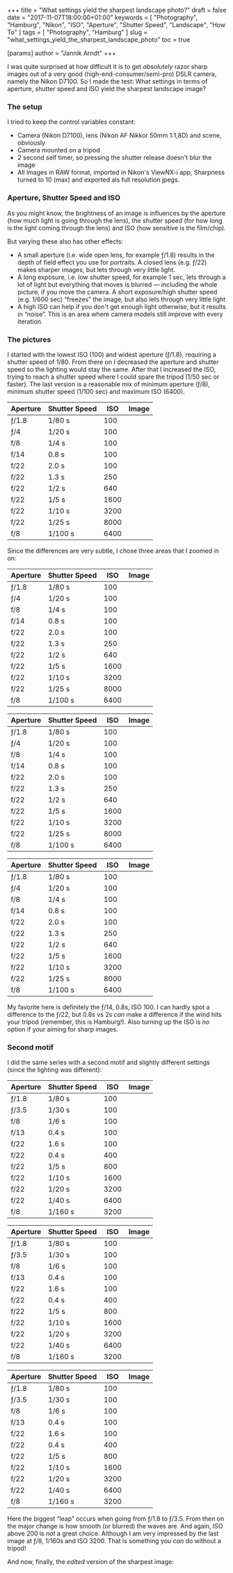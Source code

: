 +++
title = "What settings yield the sharpest landscape photo?"
draft = false
date = "2017-11-07T18:00:00+01:00"
keywords = [ "Photography", "Hamburg", "Nikon", "ISO", "Aperture", "Shutter Speed", "Landscape", "How To" ]
tags = [ "Photography", "Hamburg" ]
slug = "what_settings_yield_the_sharpest_landscape_photo"
toc = true

[params]
  author = "Jannik Arndt"
+++

I was quite surprised at how difficult it is to get _absolutely_ razor sharp images out of a very good (high-end-consumer/semi-pro) DSLR camera, namely the Nikon D7100. So I made the test: What settings in terms of aperture, shutter speed and ISO yield the sharpest landscape image?

<!--more-->

### The setup

I tried to keep the control variables constant:

* Camera (Nikon D7100), lens (Nikon AF Nikkor 50mm 1:1,8D) and scene, obviously
* Camera mounted on a tripod
* 2 second self timer, so pressing the shutter release doesn't blur the image
* All images in RAW format, imported in Nikon's ViewNX-i app, Sharpness turned to 10 (max) and exported als full resolution jpegs.

### Aperture, Shutter Speed and ISO

As you might know, the brightness of an image is influences by the aperture (how much light is going through the lens), the shutter speed (for how long is the light coming through the lens) and ISO (how sensitive is the film/chip).

But varying these also has other effects:

* A small aperture (i.e. wide open lens, for example ƒ/1.8) results in the depth of field effect you use for portraits. A closed lens (e.g. ƒ/22) makes sharper images, but lets through very little light.
* A long exposure, i.e. low shutter speed, for example 1 sec, lets through a lot of light but everything that moves is blurred — including the whole picture, if you move the camera. A short exposure/high shutter speed (e.g. 1/600 sec) “freezes” the image, but also lets through very little light
* A high ISO can help if you don't get enough light otherwise, but it results in “noise”. This is an area where camera models still improve with every iteration.

### The pictures

I started with the lowest ISO (100) and widest aperture (ƒ/1.8), requiring a shutter speed of 1/80. From there on I decreased the aperture and shutter speed so the lighting would stay the same. After that I increased the ISO, trying to reach a shutter speed where I could spare the tripod (1/50 sec or faster). The last version is a reasonable mix of minimum aperture (ƒ/8), minimum shutter speed (1/100 sec) and maximum ISO (6400).

| Aperture | Shutter Speed |  ISO | Image |
| -------- | ------------- | ---- | ----- |
| ƒ/1.8    | 1/80 s        |  100 | <a href="/blog/2017/11/sharpest_photo/DSC_0119.jpg"><img src="/blog/2017/11/sharpest_photo/DSC_0119.jpg" alt=""></a> |
| ƒ/4      | 1/20 s        |  100 | <a href="/blog/2017/11/sharpest_photo/DSC_0122.jpg"><img src="/blog/2017/11/sharpest_photo/DSC_0122.jpg" alt=""></a> |
| f/8      | 1/4 s         |  100 | <a href="/blog/2017/11/sharpest_photo/DSC_0125.jpg"><img src="/blog/2017/11/sharpest_photo/DSC_0125.jpg" alt=""></a> |
| f/14     | 0.8 s         |  100 | <a href="/blog/2017/11/sharpest_photo/DSC_0126.jpg"><img src="/blog/2017/11/sharpest_photo/DSC_0126.jpg" alt=""></a> |
| f/22     | 2.0 s         |  100 | <a href="/blog/2017/11/sharpest_photo/DSC_0130.jpg"><img src="/blog/2017/11/sharpest_photo/DSC_0130.jpg" alt=""></a> |
| f/22     | 1.3 s         |  250 | <a href="/blog/2017/11/sharpest_photo/DSC_0132.jpg"><img src="/blog/2017/11/sharpest_photo/DSC_0132.jpg" alt=""></a> |
| f/22     | 1/2 s         |  640 | <a href="/blog/2017/11/sharpest_photo/DSC_0133.jpg"><img src="/blog/2017/11/sharpest_photo/DSC_0133.jpg" alt=""></a> |
| f/22     | 1/5 s         | 1600 | <a href="/blog/2017/11/sharpest_photo/DSC_0134.jpg"><img src="/blog/2017/11/sharpest_photo/DSC_0134.jpg" alt=""></a> |
| f/22     | 1/10 s        | 3200 | <a href="/blog/2017/11/sharpest_photo/DSC_0136.jpg"><img src="/blog/2017/11/sharpest_photo/DSC_0136.jpg" alt=""></a> |
| f/22     | 1/25 s        | 8000 | <a href="/blog/2017/11/sharpest_photo/DSC_0138.jpg"><img src="/blog/2017/11/sharpest_photo/DSC_0138.jpg" alt=""></a> |
| f/8      | 1/100 s       | 6400 | <a href="/blog/2017/11/sharpest_photo/DSC_0142.jpg"><img src="/blog/2017/11/sharpest_photo/DSC_0142.jpg" alt=""></a> |

Since the differences are very subtle, I chose three areas that I zoomed in on:

| Aperture | Shutter Speed |  ISO | Image |
| -------- | ------------- | ---- | ----- |
| ƒ/1.8    | 1/80 s        |  100 | <a href="/blog/2017/11/sharpest_photo/DSC_0119_cropped_1.jpg"><img src="/blog/2017/11/sharpest_photo/DSC_0119_cropped_1.jpg" alt=""></a> |
| ƒ/4      | 1/20 s        |  100 | <a href="/blog/2017/11/sharpest_photo/DSC_0122_cropped_1.jpg"><img src="/blog/2017/11/sharpest_photo/DSC_0122_cropped_1.jpg" alt=""></a> |
| f/8      | 1/4 s         |  100 | <a href="/blog/2017/11/sharpest_photo/DSC_0125_cropped_1.jpg"><img src="/blog/2017/11/sharpest_photo/DSC_0125_cropped_1.jpg" alt=""></a> |
| f/14     | 0.8 s         |  100 | <a href="/blog/2017/11/sharpest_photo/DSC_0126_cropped_1.jpg"><img src="/blog/2017/11/sharpest_photo/DSC_0126_cropped_1.jpg" alt=""></a> |
| f/22     | 2.0 s         |  100 | <a href="/blog/2017/11/sharpest_photo/DSC_0130_cropped_1.jpg"><img src="/blog/2017/11/sharpest_photo/DSC_0130_cropped_1.jpg" alt=""></a> |
| f/22     | 1.3 s         |  250 | <a href="/blog/2017/11/sharpest_photo/DSC_0132_cropped_1.jpg"><img src="/blog/2017/11/sharpest_photo/DSC_0132_cropped_1.jpg" alt=""></a> |
| f/22     | 1/2 s         |  640 | <a href="/blog/2017/11/sharpest_photo/DSC_0133_cropped_1.jpg"><img src="/blog/2017/11/sharpest_photo/DSC_0133_cropped_1.jpg" alt=""></a> |
| f/22     | 1/5 s         | 1600 | <a href="/blog/2017/11/sharpest_photo/DSC_0134_cropped_1.jpg"><img src="/blog/2017/11/sharpest_photo/DSC_0134_cropped_1.jpg" alt=""></a> |
| f/22     | 1/10 s        | 3200 | <a href="/blog/2017/11/sharpest_photo/DSC_0136_cropped_1.jpg"><img src="/blog/2017/11/sharpest_photo/DSC_0136_cropped_1.jpg" alt=""></a> |
| f/22     | 1/25 s        | 8000 | <a href="/blog/2017/11/sharpest_photo/DSC_0138_cropped_1.jpg"><img src="/blog/2017/11/sharpest_photo/DSC_0138_cropped_1.jpg" alt=""></a> |
| f/8      | 1/100 s       | 6400 | <a href="/blog/2017/11/sharpest_photo/DSC_0142_cropped_1.jpg"><img src="/blog/2017/11/sharpest_photo/DSC_0142_cropped_1.jpg" alt=""></a> |

| Aperture | Shutter Speed |  ISO | Image |
| -------- | ------------- | ---- | ----- |
| ƒ/1.8    | 1/80 s        |  100 | <a href="/blog/2017/11/sharpest_photo/DSC_0119_cropped_2.jpg"><img src="/blog/2017/11/sharpest_photo/DSC_0119_cropped_2.jpg" alt=""></a> |
| ƒ/4      | 1/20 s        |  100 | <a href="/blog/2017/11/sharpest_photo/DSC_0122_cropped_2.jpg"><img src="/blog/2017/11/sharpest_photo/DSC_0122_cropped_2.jpg" alt=""></a> |
| f/8      | 1/4 s         |  100 | <a href="/blog/2017/11/sharpest_photo/DSC_0125_cropped_2.jpg"><img src="/blog/2017/11/sharpest_photo/DSC_0125_cropped_2.jpg" alt=""></a> |
| f/14     | 0.8 s         |  100 | <a href="/blog/2017/11/sharpest_photo/DSC_0126_cropped_2.jpg"><img src="/blog/2017/11/sharpest_photo/DSC_0126_cropped_2.jpg" alt=""></a> |
| f/22     | 2.0 s         |  100 | <a href="/blog/2017/11/sharpest_photo/DSC_0130_cropped_2.jpg"><img src="/blog/2017/11/sharpest_photo/DSC_0130_cropped_2.jpg" alt=""></a> |
| f/22     | 1.3 s         |  250 | <a href="/blog/2017/11/sharpest_photo/DSC_0132_cropped_2.jpg"><img src="/blog/2017/11/sharpest_photo/DSC_0132_cropped_2.jpg" alt=""></a> |
| f/22     | 1/2 s         |  640 | <a href="/blog/2017/11/sharpest_photo/DSC_0133_cropped_2.jpg"><img src="/blog/2017/11/sharpest_photo/DSC_0133_cropped_2.jpg" alt=""></a> |
| f/22     | 1/5 s         | 1600 | <a href="/blog/2017/11/sharpest_photo/DSC_0134_cropped_2.jpg"><img src="/blog/2017/11/sharpest_photo/DSC_0134_cropped_2.jpg" alt=""></a> |
| f/22     | 1/10 s        | 3200 | <a href="/blog/2017/11/sharpest_photo/DSC_0136_cropped_2.jpg"><img src="/blog/2017/11/sharpest_photo/DSC_0136_cropped_2.jpg" alt=""></a> |
| f/22     | 1/25 s        | 8000 | <a href="/blog/2017/11/sharpest_photo/DSC_0138_cropped_2.jpg"><img src="/blog/2017/11/sharpest_photo/DSC_0138_cropped_2.jpg" alt=""></a> |
| f/8      | 1/100 s       | 6400 | <a href="/blog/2017/11/sharpest_photo/DSC_0142_cropped_2.jpg"><img src="/blog/2017/11/sharpest_photo/DSC_0142_cropped_2.jpg" alt=""></a> |

| Aperture | Shutter Speed |  ISO | Image |
| -------- | ------------- | ---- | ----- |
| ƒ/1.8    | 1/80 s        |  100 | <a href="/blog/2017/11/sharpest_photo/DSC_0119_cropped_3.jpg"><img src="/blog/2017/11/sharpest_photo/DSC_0119_cropped_3.jpg" alt=""></a> |
| ƒ/4      | 1/20 s        |  100 | <a href="/blog/2017/11/sharpest_photo/DSC_0122_cropped_3.jpg"><img src="/blog/2017/11/sharpest_photo/DSC_0122_cropped_3.jpg" alt=""></a> |
| f/8      | 1/4 s         |  100 | <a href="/blog/2017/11/sharpest_photo/DSC_0125_cropped_3.jpg"><img src="/blog/2017/11/sharpest_photo/DSC_0125_cropped_3.jpg" alt=""></a> |
| f/14     | 0.8 s         |  100 | <a href="/blog/2017/11/sharpest_photo/DSC_0126_cropped_3.jpg"><img src="/blog/2017/11/sharpest_photo/DSC_0126_cropped_3.jpg" alt=""></a> |
| f/22     | 2.0 s         |  100 | <a href="/blog/2017/11/sharpest_photo/DSC_0130_cropped_3.jpg"><img src="/blog/2017/11/sharpest_photo/DSC_0130_cropped_3.jpg" alt=""></a> |
| f/22     | 1.3 s         |  250 | <a href="/blog/2017/11/sharpest_photo/DSC_0132_cropped_3.jpg"><img src="/blog/2017/11/sharpest_photo/DSC_0132_cropped_3.jpg" alt=""></a> |
| f/22     | 1/2 s         |  640 | <a href="/blog/2017/11/sharpest_photo/DSC_0133_cropped_3.jpg"><img src="/blog/2017/11/sharpest_photo/DSC_0133_cropped_3.jpg" alt=""></a> |
| f/22     | 1/5 s         | 1600 | <a href="/blog/2017/11/sharpest_photo/DSC_0134_cropped_3.jpg"><img src="/blog/2017/11/sharpest_photo/DSC_0134_cropped_3.jpg" alt=""></a> |
| f/22     | 1/10 s        | 3200 | <a href="/blog/2017/11/sharpest_photo/DSC_0136_cropped_3.jpg"><img src="/blog/2017/11/sharpest_photo/DSC_0136_cropped_3.jpg" alt=""></a> |
| f/22     | 1/25 s        | 8000 | <a href="/blog/2017/11/sharpest_photo/DSC_0138_cropped_3.jpg"><img src="/blog/2017/11/sharpest_photo/DSC_0138_cropped_3.jpg" alt=""></a> |
| f/8      | 1/100 s       | 6400 | <a href="/blog/2017/11/sharpest_photo/DSC_0142_cropped_3.jpg"><img src="/blog/2017/11/sharpest_photo/DSC_0142_cropped_3.jpg" alt=""></a> |

My favorite here is definitely the ƒ/14, 0.8s, ISO 100. I can hardly spot a difference to the ƒ/22, but 0.8s vs 2s _can_ make a difference if the wind hits your tripod (remember, this is Hamburg!).
Also turning up the ISO is _no_ option if your aiming for sharp images.

### Second motif

I did the same series with a second motif and slightly different settings (since the lighting was different):

| Aperture | Shutter Speed |  ISO | Image |
| -------- | ------------- | ---- | ----- |
| ƒ/1.8    | 1/80 s        |  100 | <a href="/blog/2017/11/sharpest_photo/DSC_0144.jpg"><img src="/blog/2017/11/sharpest_photo/DSC_0144.jpg" alt=""></a> |
| ƒ/3.5    | 1/30 s        |  100 | <a href="/blog/2017/11/sharpest_photo/DSC_0147.jpg"><img src="/blog/2017/11/sharpest_photo/DSC_0147.jpg" alt=""></a> |
| f/8      | 1/6 s         |  100 | <a href="/blog/2017/11/sharpest_photo/DSC_0149.jpg"><img src="/blog/2017/11/sharpest_photo/DSC_0149.jpg" alt=""></a> |
| f/13     | 0.4 s         |  100 | <a href="/blog/2017/11/sharpest_photo/DSC_0150.jpg"><img src="/blog/2017/11/sharpest_photo/DSC_0150.jpg" alt=""></a> |
| f/22     | 1.6 s         |  100 | <a href="/blog/2017/11/sharpest_photo/DSC_0152.jpg"><img src="/blog/2017/11/sharpest_photo/DSC_0152.jpg" alt=""></a> |
| f/22     | 0.4 s         |  400 | <a href="/blog/2017/11/sharpest_photo/DSC_0154.jpg"><img src="/blog/2017/11/sharpest_photo/DSC_0154.jpg" alt=""></a> |
| f/22     | 1/5 s         |  800 | <a href="/blog/2017/11/sharpest_photo/DSC_0155.jpg"><img src="/blog/2017/11/sharpest_photo/DSC_0155.jpg" alt=""></a> |
| f/22     | 1/10 s        | 1600 | <a href="/blog/2017/11/sharpest_photo/DSC_0156.jpg"><img src="/blog/2017/11/sharpest_photo/DSC_0156.jpg" alt=""></a> |
| f/22     | 1/20 s        | 3200 | <a href="/blog/2017/11/sharpest_photo/DSC_0157.jpg"><img src="/blog/2017/11/sharpest_photo/DSC_0157.jpg" alt=""></a> |
| f/22     | 1/40 s        | 6400 | <a href="/blog/2017/11/sharpest_photo/DSC_0158.jpg"><img src="/blog/2017/11/sharpest_photo/DSC_0158.jpg" alt=""></a> |
| f/8      | 1/160 s       | 3200 | <a href="/blog/2017/11/sharpest_photo/DSC_0162.jpg"><img src="/blog/2017/11/sharpest_photo/DSC_0162.jpg" alt=""></a> |

| Aperture | Shutter Speed |  ISO | Image |
| -------- | ------------- | ---- | ----- |
| ƒ/1.8    | 1/80 s        |  100 | <a href="/blog/2017/11/sharpest_photo/DSC_0144_cropped_1.jpg"><img src="/blog/2017/11/sharpest_photo/DSC_0144_cropped_1.jpg" alt=""></a> |
| ƒ/3.5    | 1/30 s        |  100 | <a href="/blog/2017/11/sharpest_photo/DSC_0147_cropped_1.jpg"><img src="/blog/2017/11/sharpest_photo/DSC_0147_cropped_1.jpg" alt=""></a> |
| f/8      | 1/6 s         |  100 | <a href="/blog/2017/11/sharpest_photo/DSC_0149_cropped_1.jpg"><img src="/blog/2017/11/sharpest_photo/DSC_0149_cropped_1.jpg" alt=""></a> |
| f/13     | 0.4 s         |  100 | <a href="/blog/2017/11/sharpest_photo/DSC_0150_cropped_1.jpg"><img src="/blog/2017/11/sharpest_photo/DSC_0150_cropped_1.jpg" alt=""></a> |
| f/22     | 1.6 s         |  100 | <a href="/blog/2017/11/sharpest_photo/DSC_0152_cropped_1.jpg"><img src="/blog/2017/11/sharpest_photo/DSC_0152_cropped_1.jpg" alt=""></a> |
| f/22     | 0.4 s         |  400 | <a href="/blog/2017/11/sharpest_photo/DSC_0154_cropped_1.jpg"><img src="/blog/2017/11/sharpest_photo/DSC_0154_cropped_1.jpg" alt=""></a> |
| f/22     | 1/5 s         |  800 | <a href="/blog/2017/11/sharpest_photo/DSC_0155_cropped_1.jpg"><img src="/blog/2017/11/sharpest_photo/DSC_0155_cropped_1.jpg" alt=""></a> |
| f/22     | 1/10 s        | 1600 | <a href="/blog/2017/11/sharpest_photo/DSC_0156_cropped_1.jpg"><img src="/blog/2017/11/sharpest_photo/DSC_0156_cropped_1.jpg" alt=""></a> |
| f/22     | 1/20 s        | 3200 | <a href="/blog/2017/11/sharpest_photo/DSC_0157_cropped_1.jpg"><img src="/blog/2017/11/sharpest_photo/DSC_0157_cropped_1.jpg" alt=""></a> |
| f/22     | 1/40 s        | 6400 | <a href="/blog/2017/11/sharpest_photo/DSC_0158_cropped_1.jpg"><img src="/blog/2017/11/sharpest_photo/DSC_0158_cropped_1.jpg" alt=""></a> |
| f/8      | 1/160 s       | 3200 | <a href="/blog/2017/11/sharpest_photo/DSC_0162_cropped_1.jpg"><img src="/blog/2017/11/sharpest_photo/DSC_0162_cropped_1.jpg" alt=""></a> |

| Aperture | Shutter Speed |  ISO | Image |
| -------- | ------------- | ---- | ----- |
| ƒ/1.8    | 1/80 s        |  100 | <a href="/blog/2017/11/sharpest_photo/DSC_0144_cropped_2.jpg"><img src="/blog/2017/11/sharpest_photo/DSC_0144_cropped_2.jpg" alt=""></a> |
| ƒ/3.5    | 1/30 s        |  100 | <a href="/blog/2017/11/sharpest_photo/DSC_0147_cropped_2.jpg"><img src="/blog/2017/11/sharpest_photo/DSC_0147_cropped_2.jpg" alt=""></a> |
| f/8      | 1/6 s         |  100 | <a href="/blog/2017/11/sharpest_photo/DSC_0149_cropped_2.jpg"><img src="/blog/2017/11/sharpest_photo/DSC_0149_cropped_2.jpg" alt=""></a> |
| f/13     | 0.4 s         |  100 | <a href="/blog/2017/11/sharpest_photo/DSC_0150_cropped_2.jpg"><img src="/blog/2017/11/sharpest_photo/DSC_0150_cropped_2.jpg" alt=""></a> |
| f/22     | 1.6 s         |  100 | <a href="/blog/2017/11/sharpest_photo/DSC_0152_cropped_2.jpg"><img src="/blog/2017/11/sharpest_photo/DSC_0152_cropped_2.jpg" alt=""></a> |
| f/22     | 0.4 s         |  400 | <a href="/blog/2017/11/sharpest_photo/DSC_0154_cropped_2.jpg"><img src="/blog/2017/11/sharpest_photo/DSC_0154_cropped_2.jpg" alt=""></a> |
| f/22     | 1/5 s         |  800 | <a href="/blog/2017/11/sharpest_photo/DSC_0155_cropped_2.jpg"><img src="/blog/2017/11/sharpest_photo/DSC_0155_cropped_2.jpg" alt=""></a> |
| f/22     | 1/10 s        | 1600 | <a href="/blog/2017/11/sharpest_photo/DSC_0156_cropped_2.jpg"><img src="/blog/2017/11/sharpest_photo/DSC_0156_cropped_2.jpg" alt=""></a> |
| f/22     | 1/20 s        | 3200 | <a href="/blog/2017/11/sharpest_photo/DSC_0157_cropped_2.jpg"><img src="/blog/2017/11/sharpest_photo/DSC_0157_cropped_2.jpg" alt=""></a> |
| f/22     | 1/40 s        | 6400 | <a href="/blog/2017/11/sharpest_photo/DSC_0158_cropped_2.jpg"><img src="/blog/2017/11/sharpest_photo/DSC_0158_cropped_2.jpg" alt=""></a> |
| f/8      | 1/160 s       | 3200 | <a href="/blog/2017/11/sharpest_photo/DSC_0162_cropped_2.jpg"><img src="/blog/2017/11/sharpest_photo/DSC_0162_cropped_2.jpg" alt=""></a> |

Here the biggest “leap” occurs when going from ƒ/1.8 to ƒ/3.5. From then on the major change is how smooth (or blurred) the waves are. And again, ISO above 200 is _not_ a great choice. Although I am very impressed by the last image at ƒ/8, 1/160s and ISO 3200. That is something you _can_ do without a tripod!

And now, finally, the _edited_ version of the sharpest image:

<a href="/blog/2017/11/hausmeisterwohnung.jpg"><img src="/blog/2017/11/hausmeisterwohnung.jpg" alt=""></a>
